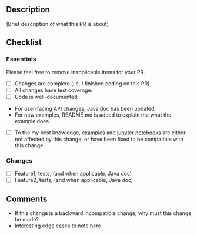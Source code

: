 ## Description ##
(Brief description of what this PR is about)

## Checklist ##
### Essentials ###
Please feel free to remove inapplicable items for your PR.
- [ ] Changes are complete (i.e. I finished coding on this PR)
- [ ] All changes have test coverage:
- [ ] Code is well-documented: 
- For user-facing API changes, Java doc has been updated. 
- For new examples, README.md is added to explain the what the example does.
- [ ] To the my best knowledge, [examples](https://github.com/awslabs/djl/tree/master/examples) and [jupyter notebooks](https://github.com/awslabs/djl/tree/master/jupyter) are either not affected by this change, or have been fixed to be compatible with this change

### Changes ###
- [ ] Feature1, tests, (and when applicable, Java doc)
- [ ] Feature2, tests, (and when applicable, Java doc)

## Comments ##
- If this change is a backward incompatible change, why must this change be made?
- Interesting edge cases to note here
